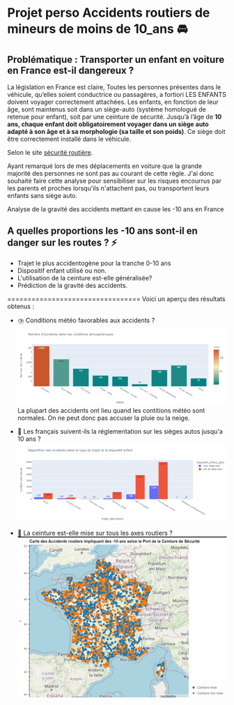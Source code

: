 # Projet perso Accidents routiers de mineurs de moins de 10_ans  🚘
## Problématique : Transporter un enfant en voiture en France est-il dangereux ? 

La législation en France est claire, 
Toutes les personnes présentes dans le véhicule, qu’elles soient conductrice ou passagères, a fortiori LES ENFANTS doivent voyager correctement attachées.
Les enfants, en fonction de leur âge, sont maintenus soit dans un siège-auto (système homologué de retenue pour enfant), soit par une ceinture de sécurité.
Jusqu’à l’âge de **10 ans, chaque enfant doit obligatoirement voyager dans un siège auto adapté à son âge et à sa morphologie (sa taille et son poids)**. Ce siège doit être correctement installé dans le véhicule.

Selon le site [sécurité routière](https://www.securite-routiere.gouv.fr/reglementation-liee-lusager/reglementation-liee-aux-enfants/transporter-un-enfant-en-voiture#:~:text=Jusqu'%C3%A0%20l'%C3%A2ge%20de,correctement%20install%C3%A9%20dans%20le%20v%C3%A9hicule.&text=D%C3%A8s%20son%20plus%20jeune%20%C3%A2ge,habitude%20de%20toujours%20voyager%20attach%C3%A9).

Ayant remarqué lors de mes déplacements en voiture que la grande majorité des personnes ne sont pas au courant de cette règle. J'ai donc souhaité faire cette analyse pour sensibiliser sur les risques encourrus par les parents et proches lorsqu'ils n'attachent pas, ou transportent leurs enfants sans siège auto.

Analyse de la gravité des accidents mettant en cause les -10 ans en France
## A quelles proportions les -10 ans sont-il en danger sur les routes ? ⚡

- Trajet le plus accidentogène pour la tranche 0-10 ans
- Dispositif enfant utilisé ou non.
- L'utilisation de la ceinture est-elle généralisée?
- Prédiction de la gravité des accidents.

=================================
  Voici un aperçu des résultats obtenus :

  - ⛈️ Conditions météo favorables aux accidents ? 
    ![Nombre d'accidents selon les conditions météo](assets/img/nbr_d-accidents_selon_les_conditions_meteos.png)
  La plupart des accidents ont lieu quand les contitions météo sont normales. On ne peut donc pas accuser la pluie ou la neige.
 
  - 🚧 Les français suivent-ils la réglementation sur les sièges autos jusqu'a 10 ans ? 
 ![Répartition des accidents selon l'utilisation d'un siège auto](assets/img/repartition_des_accidents_selon_l-utilisation_d-un_siege_auto.png)

  - 🚧 La ceinture est-elle mise sur tous les axes routiers ?  
    ![Cartes des accidents et fréquence d'utilisation de la ceinture](assets/img/carte_repartition_ceinture_axes.png)

